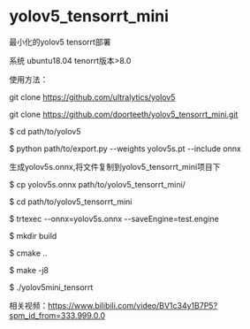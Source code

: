 # yolov5_tensorrt_mini
最小化的yolov5 tensorrt部署

系统 ubuntu18.04
tenorrt版本>8.0

使用方法：

git clone https://github.com/ultralytics/yolov5

git clone https://github.com/doorteeth/yolov5_tensorrt_mini.git

$ cd path/to/yolov5

$ python path/to/export.py --weights yolov5s.pt --include onnx

生成yolov5s.onnx,将文件复制到yolov5_tensorrt_mini项目下

$ cp yolov5s.onnx path/to/yolov5_tensorrt_mini/

$ cd path/to/yolov5_tensorrt_mini

$ trtexec --onnx=yolov5s.onnx --saveEngine=test.engine

$ mkdir build

$ cmake ..

$ make -j8

$ ./yolov5mini_tensorrt

相关视频：https://www.bilibili.com/video/BV1c34y1B7P5?spm_id_from=333.999.0.0
